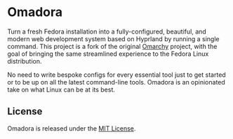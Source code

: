 # Omadora

Turn a fresh Fedora installation into a fully-configured, beautiful, and modern web development system based on Hyprland by running a single command. This project is a fork of the original [Omarchy](https.github.com/basecamp/omarchy) project, with the goal of bringing the same streamlined experience to the Fedora Linux distribution.

No need to write bespoke configs for every essential tool just to get started or to be up on all the latest command-line tools. Omadora is an opinionated take on what Linux can be at its best.

## License

Omadora is released under the [MIT License](https://opensource.org/licenses/MIT).